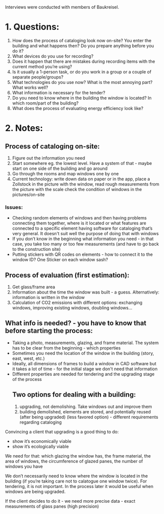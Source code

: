 Interviews were conducted with members of Baukreisel.

<h1>1. Questions:</h1>
<ol>
<li>How does the process of cataloging look now on-site? You enter the building and what happens then? Do you prepare anything before you do it?</li>

<li>What devices do you use for recording?</li>

<li>Does it happen that there are mistakes during recording items with the current method you’re using?</li>

<li>Is it usually a 1-person task, or do you work in a group or a couple of separate people/groups?</li>

<li>What technologies do you use now? What is the most annoying part? What works well?</li>

<li>What information is necessary for the tender?</li>

<li>Do you need to know where in the building the window is located? In which room/part of the building?</li>

<li>What does the process of evaluating energy efficiency look like?</li>
</ol>

<h1>2. Notes:</h1>

<h2>
Process of cataloging on-site:</h2>
<ol>
<li>Figure out the information you need</li>
<li>Start somewhere eg. the lowest level. Have a system of that - maybe start on one side of the building and go around</li>
<li>Go through the rooms and map windows one by one</li>
<li>Current technology: write down data on paper or in the app, place a Zollstock in the picture with the window, read rough measurements from the picture with the scale
check the condition of windows in the pictures/on-site</li>
</ol>

<h3>Issues:</h3>
<ul>
<li>Checking random elements of windows and then having problems connecting them together, where is it located or what features are connected to a specific element
having software for cataloging that’s very general. It doesn't suit well the purpose of doing that with windows</li>
<li>If you don’t know in the beginning what information you need - in that case, you take too many or too few measurements (and have to go back to the construction site)</li>
<li>Putting stickers with QR codes on elements - how to connect it to the window ID? One Sticker on each window sash?</li>
</ul>

<h2>Process of evaluation (first estimation):</h2>
<ol>
<li>Get glass/frame area</li>
<li>Information about the time the window was built - a guess. Alternatively: information is written in the window</li>
<li>Calculation of CO2 emissions with different options: exchanging windows, improving existing windows, doubling windows…</li>
</ol>

<h2>What info is needed? - you have to know that before starting the process:</h2>

<ul>
<li>Taking a photo, measurements, glazing, and frame material. The system has to be clear from the beginning - which properties</li>
<li>Sometimes you need the location of the window in the building (story, east, west, etc.)</li>
<li>Ideally, all dimensions of frames to build a window in CAD software but it takes a lot of time - for the initial stage we don't need that information</li>
<li>Different properties are needed for tendering and the upgrading stage of the process</li>

<h2>Two options for dealing with a building:</h2>
<ol>
<li>upgrading, not demolishing. Take windows out and improve them</li>
<li>building demolished, elements are stored, and potentially reused (after being upgraded) (less favored option) - different requirements regarding cataloging</li>
</ol>
</ul>

Convincing a client that upgrading is a good thing to do:

<ul>
<li>show it’s economically viable</li>
<li>show it’s ecologically viable</li>
</ul>

We need for that: which glazing the window has, the frame material, the area of windows, the circumference of glazed panes, the number of windows you have

We don’t necessarily need to know where the window is located in the building (if you’re taking care not to calatogue one window twice). For tendering, it is not important. In the process later it would be useful when windows are being upgraded.

If the client decides to do it - we need more precise data - exact measurements of glass panes (high precision)
